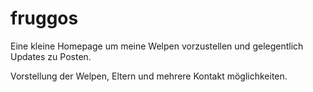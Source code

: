 # fruggos

Eine kleine Homepage um meine Welpen vorzustellen und gelegentlich Updates zu Posten.

Vorstellung der Welpen, Eltern und mehrere Kontakt möglichkeiten.